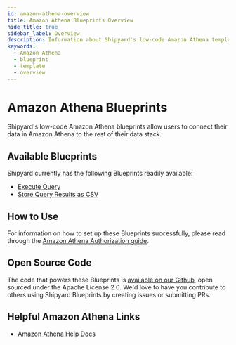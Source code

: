 ```yaml
---
id: amazon-athena-overview
title: Amazon Athena Blueprints Overview
hide_title: true
sidebar_label: Overview
description: Information about Shipyard's low-code Amazon Athena templates.
keywords:
  - Amazon Athena
  - blueprint
  - template
  - overview
---
```


# Amazon Athena Blueprints

Shipyard's low-code Amazon Athena blueprints allow users to connect their data in Amazon Athena to the rest of their data stack.

## Available Blueprints

Shipyard currently has the following Blueprints readily available:
- [Execute Query](amazon-athena-execute-query)
- [Store Query Results as CSV](amazon-athena-store-query-results-as-csv)

## How to Use
For information on how to set up these Blueprints successfully, please read through the [Amazon Athena Authorization guide](amazon-athena-authorization).


## Open Source Code
The code that powers these Blueprints is [available on our Github](https://github.com/shipyardapp/amazonathena-blueprints), open sourced under the Apache License 2.0. We'd love to have you contribute to others using Shipyard Blueprints by creating issues or submitting PRs.

## Helpful Amazon Athena Links

- [Amazon Athena Help Docs](https://docs.aws.amazon.com/athena/index.html)
